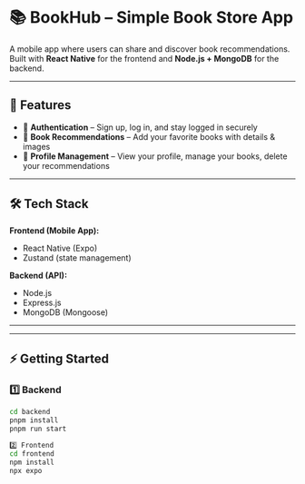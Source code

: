 # 📚 BookHub – Simple Book Store App

A mobile app where users can share and discover book recommendations.  
Built with **React Native** for the frontend and **Node.js + MongoDB** for the backend.

---

## 🚀 Features
- 🔑 **Authentication** – Sign up, log in, and stay logged in securely  
- 📖 **Book Recommendations** – Add your favorite books with details & images  
- 👤 **Profile Management** – View your profile, manage your books, delete your recommendations  

---

## 🛠️ Tech Stack
**Frontend (Mobile App):**
- React Native (Expo)
- Zustand (state management)

**Backend (API):**
- Node.js
- Express.js
- MongoDB (Mongoose)

---


---

## ⚡ Getting Started

### 1️⃣ Backend
```bash
cd backend
pnpm install
pnpm run start

2️⃣ Frontend
cd frontend
npm install
npx expo 

